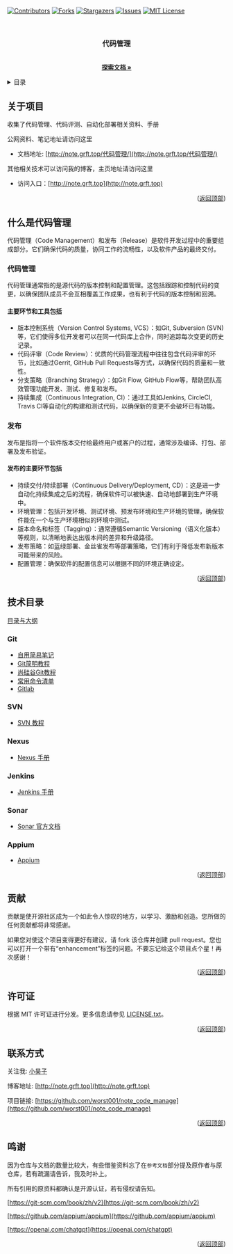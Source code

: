 <a name="readme-top"></a>
<!-- PROJECT SHIELDS -->

[![Contributors][contributors-shield]][contributors-url]
[![Forks][forks-shield]][forks-url]
[![Stargazers][stars-shield]][stars-url]
[![Issues][issues-shield]][issues-url]
[![MIT License][license-shield]][license-url]
<!-- [![LinkedIn][linkedin-shield]][linkedin-url] -->

<!-- PROJECT LOGO -->

<!-- 项目LOGO -->
<br />
<div align="center">
  <!-- <a href="http://note.grft.top"> -->
  <!--   <img src="https://xiyou-oss.oss-cn-shanghai.aliyuncs.com/mkdocs/logo.png" alt="Logo" width="480" height="270"> -->
  <!-- </a> -->

  <h3 align="center">代码管理</h3>

  <p align="center">
    <br />
    <a href="http://note.grft.top/代码管理/"><strong>探索文档 »</strong></a>
    <br />
  </p>
</div>

<!-- 目录 -->
<details>
  <summary>目录</summary>
  <ol>
    <li><a href="#关于项目">关于项目</a></li>
    <li><a href="#什么是代码管理">什么是代码管理</a></li>
    <li><a href="#技术目录">技术目录</a></li>
    <li><a href="#贡献">贡献</a></li>
    <li><a href="#许可证">许可证</a></li>
    <li><a href="#联系方式">联系方式</a></li>
    <li><a href="#鸣谢">鸣谢</a></li>
  </ol>
</details>

## 关于项目

收集了代码管理、代码评测、自动化部署相关资料、手册

公网资料、笔记地址请访问这里 

- 文档地址: [http://note.grft.top/代码管理/](http://note.grft.top/代码管理/)

其他相关技术可以访问我的博客，主页地址请访问这里

- 访问入口：[http://note.grft.top](http://note.grft.top)

<p align="right">(<a href="#readme-top">返回顶部</a>)</p>


## 什么是代码管理

代码管理（Code Management）和发布（Release）是软件开发过程中的重要组成部分。它们确保代码的质量，协同工作的流畅性，以及软件产品的最终交付。

### 代码管理

代码管理通常指的是源代码的版本控制和配置管理。这包括跟踪和控制代码的变更，以确保团队成员不会互相覆盖工作成果，也有利于代码的版本控制和回溯。

#### 主要环节和工具包括

+ 版本控制系统（Version Control Systems, VCS）：如Git, Subversion (SVN)等，它们使得多位开发者可以在同一代码库上合作，同时追踪每次变更的历史记录。
+ 代码评审（Code Review）：优质的代码管理流程中往往包含代码评审的环节，比如通过Gerrit, GitHub Pull Requests等方式，以确保代码的质量和一致性。
+ 分支策略（Branching Strategy）：如Git Flow, GitHub Flow等，帮助团队高效管理功能开发、测试、修复和发布。
+ 持续集成（Continuous Integration, CI）：通过工具如Jenkins, CircleCI, Travis CI等自动化的构建和测试代码，以确保新的变更不会破坏已有功能。

### 发布

发布是指将一个软件版本交付给最终用户或客户的过程，通常涉及编译、打包、部署及发布验证。

#### 发布的主要环节包括

+ 持续交付/持续部署（Continuous Delivery/Deployment, CD）：这是进一步自动化持续集成之后的流程，确保软件可以被快速、自动地部署到生产环境中。
+ 环境管理：包括开发环境、测试环境、预发布环境和生产环境的管理，确保软件能在一个与生产环境相似的环境中测试。
+ 版本命名和标签（Tagging）：通常遵循Semantic Versioning（语义化版本）等规则，以清晰地表达出版本间的差异和升级路径。
+ 发布策略：如蓝绿部署、金丝雀发布等部署策略，它们有利于降低发布新版本可能带来的风险。
+ 配置管理：确保软件的配置信息可以根据不同的环境正确设定。

<p align="right">(<a href="#readme-top">返回顶部</a>)</p>

## 技术目录

[目录与大纲](index.md)

### Git

+ [自用简易笔记](Git/Git简易自用笔记.md)
+ [Git简明教程](Git/Git简明教程.md)
+ [尚硅谷Git教程](Git/git.pdf)
+ [常用命令清单](Git/常用Git命令清单.md)
+ [Gitlab](https://www.bookstack.cn/read/gitlab-doc-zh/README.md)


### SVN

+ [SVN 教程](https://www.runoob.com/svn/svn-tutorial.html)


### Nexus

+ [Nexus 手册](http://c.biancheng.net/nexus/)


### Jenkins

+ [Jenkins 手册](https://www.jenkins.io/zh/doc/)


### Sonar

+ [Sonar 官方文档](https://docs.sonarsource.com/sonarqube/9.9/)


### Appium

+ [Appium](https://appium.io/docs/zh/2.1/)


<p align="right">(<a href="#readme-top">返回顶部</a>)</p>

<!-- 贡献 -->

## 贡献

贡献是使开源社区成为一个如此令人惊叹的地方，以学习、激励和创造。您所做的任何贡献都将非常感谢。

如果您对使这个项目变得更好有建议，请 fork 该仓库并创建 pull request。您也可以打开一个带有“enhancement”标签的问题。不要忘记给这个项目点个星！再次感谢！

<p align="right">(<a href="#readme-top">返回顶部</a>)</p>


<!-- 许可证 -->
## 许可证

根据 MIT 许可证进行分发。更多信息请参见 [LICENSE.txt](LICENSE)。

<p align="right">(<a href="#readme-top">返回顶部</a>)</p>

<!-- 联系方式 -->
## 联系方式

关注我: [小昊子](https://github.com/worst001)

博客地址: [http://note.grft.top](http://note.grft.top)

项目链接: [https://github.com/worst001/note_code_manage](https://github.com/worst001/note_code_manage)

<p align="right">(<a href="#readme-top">返回顶部</a>)</p>

## 鸣谢

因为仓库与文档的数量比较大，有些借鉴资料忘了在`参考文档`部分提及原作者与原仓库，若有疏漏请告诉，我及时补上。

所有引用的原资料都确认是开源认证，若有侵权请告知。

[https://git-scm.com/book/zh/v2](https://git-scm.com/book/zh/v2)

[https://github.com/appium/appium](https://github.com/appium/appium)

[https://openai.com/chatgpt](https://openai.com/chatgpt)

<p align="right">(<a href="#readme-top">返回顶部</a>)</p>

<!-- links -->
[your-project-path]:shaojintian/Best_README_template
[contributors-shield]: https://img.shields.io/github/contributors/worst001/note_code_manage.svg?style=flat-square
[contributors-url]: https://github.com/worst001/note_code_manage/graphs/contributors
[forks-shield]: https://img.shields.io/github/forks/worst001/note_code_manage.svg?style=flat-square
[forks-url]: https://github.com/worst001/note_code_manage/network/members
[stars-shield]: https://img.shields.io/github/stars/worst001/note_code_manage.svg?style=flat-square
[stars-url]: https://github.com/worst001/note_code_manage/stargazers
[issues-shield]: https://img.shields.io/github/issues/worst001/note_code_manage.svg?style=flat-square
[issues-url]: https://img.shields.io/github/issues/worst001/note_code_manage.svg
[license-shield]: https://img.shields.io/github/license/worst001/note_code_manage.svg?style=flat-square
[license-url]: https://github.com/worst001/note_code_manage/blob/main/LICENSE.txt
<!-- [linkedin-shield]: https://img.shields.io/badge/-LinkedIn-black.svg?style=flat-square&logo=linkedin&colorB=555 -->
<!-- [linkedin-url]: https://linkedin.com/in/shaojintian -->
